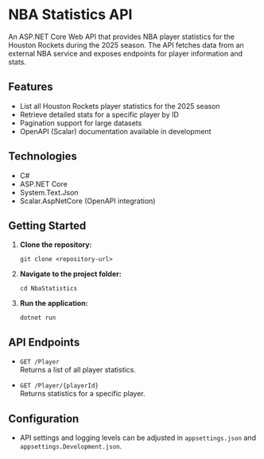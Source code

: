 # NBA Statistics API

An ASP.NET Core Web API that provides NBA player statistics for the Houston Rockets during the 2025 season. The API fetches data from an external NBA service and exposes endpoints for player information and stats.

## Features

- List all Houston Rockets player statistics for the 2025 season
- Retrieve detailed stats for a specific player by ID
- Pagination support for large datasets
- OpenAPI (Scalar) documentation available in development

## Technologies

- C\#
- ASP.NET Core
- System.Text.Json
- Scalar.AspNetCore (OpenAPI integration)

## Getting Started

1. **Clone the repository:**
   ```
   git clone <repository-url>
   ```

2. **Navigate to the project folder:**
   ```
   cd NbaStatistics
   ```

3. **Run the application:**
   ```
   dotnet run
   ```

## API Endpoints

- `GET /Player`  
  Returns a list of all player statistics.

- `GET /Player/{playerId}`  
  Returns statistics for a specific player.

## Configuration

- API settings and logging levels can be adjusted in `appsettings.json` and `appsettings.Development.json`.

